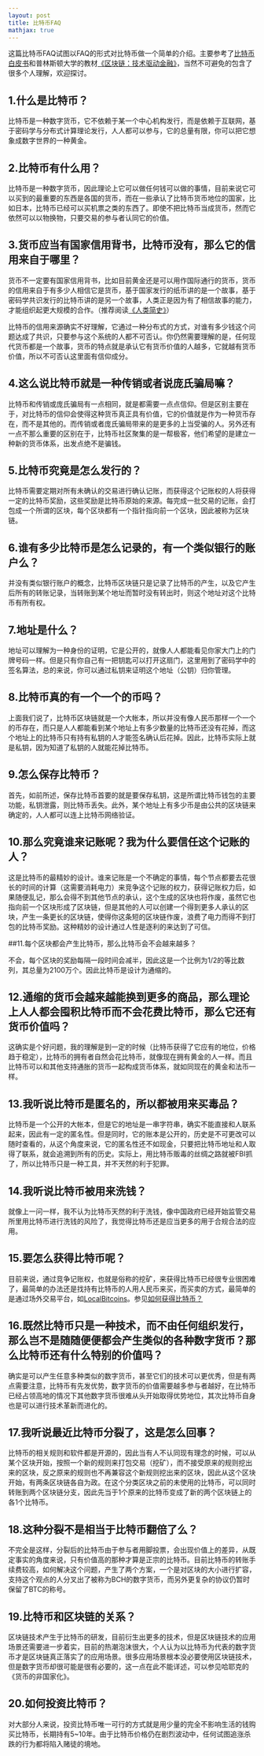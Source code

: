 ```yaml
---
layout: post
title: 比特币FAQ
mathjax: true
---
```


这篇比特币FAQ试图以FAQ的形式对比特币做一个简单的介绍。主要参考了[比特币白皮书](https://bitcoin.org/bitcoin.pdf)和普林斯顿大学的教材[《区块链：技术驱动金融》](https://www.amazon.cn/dp/B01KGYHBEM)，当然不可避免的包含了很多个人理解，欢迎探讨。

## 1.什么是比特币？

比特币是一种数字货币，它不依赖于某一个中心机构发行，而是依赖于互联网，基于密码学与分布式计算理论发行，人人都可以参与，它的总量有限，你可以把它想象成数字世界的一种黄金。

## 2.比特币有什么用？

比特币是一种数字货币，因此理论上它可以做任何钱可以做的事情，目前来说它可以买到的最重要的东西是各国的货币，而在一些承认了比特币货币地位的国家，比如日本，比特币已经可以买机票之类的东西了。即使不把比特币当成货币，然而它依然可以以物换物，只要交易的参与者认同它的价值。

## 3.货币应当有国家信用背书，比特币没有，那么它的信用来自于哪里？

货币不一定要有国家信用背书，比如目前黄金还是可以用作国际通行的货币，货币的信用来自于有多少人相信它是货币，基于国家发行的纸币讲的是一个故事，基于密码学共识发行的比特币讲的是另一个故事，人类正是因为有了相信故事的能力，才能组织起更大规模的合作。（推荐阅读[《人类简史》](https://www.amazon.cn/dp/B00NSGUFCQ)）

比特币的信用来源确实不好理解，它通过一种分布式的方式，对谁有多少钱这个问题达成了共识，只要参与这个系统的人都不可否认。你仍然需要理解的是，任何现代货币都是一个故事，货币的特点就是承认它有货币价值的人越多，它就越有货币价值，所以不可否认这里面有信仰成分。

## 4.这么说比特币就是一种传销或者说庞氏骗局嘛？

比特币和传销或庞氏骗局有一点相同，就是都需要一点点信仰。但是区别主要在于，对比特币的信仰会使得这种货币真正具有价值，它的价值就是作为一种货币存在，而不是其他的。而传销或者庞氏骗局带来的是更多的上当受骗的人。另外还有一点不那么重要的区别在于，比特币社区聚集的是一帮极客，他们希望的是建立一种新的货币体系，出发点绝不是骗钱。

## 5.比特币究竟是怎么发行的？

比特币需要定期对所有未确认的交易进行确认记账，而获得这个记账权的人将获得一定的比特币奖励，这些奖励是比特币原始的来源。每完成一批交易的记账，会打包成一个所谓的区块，每个区块都有一个指针指向前一个区块，因此被称为区块链。

## 6.谁有多少比特币是怎么记录的，有一个类似银行的账户么？

并没有类似银行账户的概念，比特币区块链只是记录了比特币的产生，以及它产生后所有的转账记录，当转账到某个地址而暂时没有转出时，则这个地址对这个比特币有所有权。

## 7.地址是什么？

地址可以理解为一种身份的证明，它是公开的，就像人人都能看见你家大门上的门牌号码一样。但是只有你自己有一把钥匙可以打开这扇门，这里用到了密码学中的签名算法，总的来说，你可以通过私钥来证明这个地址（公钥）归你管理。

## 8.比特币真的有一个一个的币吗？

上面我们说了，比特币区块链就是一个大帐本，所以并没有像人民币那样一个一个的币存在，而只是人人都能看到某个地址上有多少数量的比特币还没有花掉，而这个地址上的比特币只有持有私钥的人才能签名确认后花掉。因此，比特币实际上就是私钥，因为知道了私钥的人就能花掉比特币。

## 9.怎么保存比特币？

首先，如前所述，保存比特币首要的就是要保存私钥，这是所谓比特币钱包的主要功能，私钥泄露，则比特币丢失。此外，某个地址上有多少币是由公共的区块链来确定的，人人都可以连上比特币网络验证。

## 10.那么究竟谁来记账呢？我为什么要信任这个记账的人？

这是比特币的最精妙的设计。谁来记账是一个不确定的事情，每个节点都要去花很长的时间的计算（这需要消耗电力）来竞争这个记账的权力，获得记账权力后，如果随便乱记，那么会得不到其他节点的承认，这个生成的区块也将作废，虽然它也指向前一个区块形成了区块链，但是其他的人可以创建一个得到更多人承认的区块，产生一条更长的区块链，使得你这条短的区块链作废，浪费了电力而得不到打包的比特币奖励。这种精妙的设计通过人性是逐利的来达到了可信。

##11.每个区块都会产生比特币，那么比特币会不会越来越多？

不会，每个区块的奖励每隔一段时间会减半，因此这是一个比例为1/2的等比数列，其总量为2100万个。因此比特币是设计为通缩的。

## 12.通缩的货币会越来越能换到更多的商品，那么理论上人人都会囤积比特币而不会花费比特币，那么它还有货币价值吗？

这确实是个好问题，我的理解是到一定的时候（比特币获得了它应有的地位，价格趋于稳定），比特币的拥有者自然会花比特币，就像现在拥有黄金的人一样。而且比特币可以和其他支持通胀的货币一起构成货币体系，就如同现在的黄金和法币一样。

## 13.我听说比特币是匿名的，所以都被用来买毒品？

比特币是一个公开的大帐本，但是它的地址是一串字符串，确实不能直接和人联系起来，因此有一定的匿名性。但是同时，它的账本是公开的，历史是不可更改可以随时查看的，从这个角度来说，它的匿名性还不如现金，只要把比特币地址和人取得了联系，就会追溯到所有的历史。实际上，用比特币贩毒的丝绸之路就被FBI抓了，所以比特币只是一种工具，并不天然的利于犯罪。

## 14.我听说比特币被用来洗钱？

就像上一问一样，我不认为比特币天然的利于洗钱，像中国政府已经开始监管交易所里用比特币进行洗钱的风险了，我觉得比特币还是应当更多的用于合规合法的应用。

## 15.要怎么获得比特币呢？

目前来说，通过竞争记账权，也就是俗称的挖矿，来获得比特币已经很专业很困难了，最简单的办法还是找持有比特币的人用人民币来买，而买卖的方式，最简单的是通过场外交易平台，如[LocalBitcoins](https://localbitcoins.com/)。参见[如何获得比特币？](https://yifeitao.com/2017/07/how-to-get-bitcoin)

## 16.既然比特币只是一种技术，而不由任何组织发行，那么岂不是随随便便都会产生类似的各种数字货币？那么比特币还有什么特别的价值吗？

确实是可以产生任意多种类似的数字货币，甚至它们的技术可以更优秀，但是有两点需要注意，比特币有先发优势，数字货币的价值需要越多参与者越好，在比特币已经占领高地的情况下其他数字货币很难从头开始取得优势地位，其次比特币自身也是可以进行技术革新而进化的。

## 17.我听说最近比特币分裂了，这是怎么回事？

比特币的相关规则和软件都是开源的，因此当有人不认同现有理念的时候，可以从某个区块开始，按照一个新的规则来打包交易（挖矿），而不接受原来的规则挖出来的区块，反之原来的规则也不再兼容这个新规则挖出来的区块，因此从这个区块开始，有两条区块链各自为政。在这个分类区块之前的未使用的比特币，可以同时转账到两个区块链分支，因此先当于1个原来的比特币变成了新的两个区块链上的各1个比特币。

## 18.这种分裂不是相当于比特币翻倍了么？

不完全是这样，分裂后的比特币由于参与者用脚投票，会出现价值上的差异，从既定事实的角度来说，只有价值高的那种才算是正宗的比特币。目前比特币的转账手续费较高，如何解决这个问题，产生了两个方案，一个是对区块的大小进行扩容，支持这个观点的人分叉出了被称为BCH的数字货币，而另外更复杂的协议仍暂时保留了BTC的称号。

## 19.比特币和区块链的关系？
区块链技术产生于比特币的研发，目前衍生出更多的技术，但是区块链技术的应用场景还需要进一步着实，目前的热潮泡沫很大，个人认为以比特币为代表的数字货币才是区块链真正落实了的应用场景。很多应用场景根本没必要使用区块链技术，但是数字货币却很可能是很有必要的，这一点在此不能详述，可以参见哈耶克的《货币的非国家化》。

## 20.如何投资比特币？
对大部分人来说，投资比特币唯一可行的方式就是用少量的完全不影响生活的钱购买比特币，长期持有5~10年。由于比特币价格仍在剧烈波动中，任何试图追涨杀跌的行为都将陷入赌徒的境地。